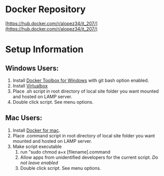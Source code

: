 # Docker Repository #
[https://hub.docker.com/r/alopez34/it_207/](https://hub.docker.com/r/alopez34/it_207/)

# Setup Information #

## Windows Users: ##
1. Install [Docker Toolbox for Windows](https://docs.docker.com/toolbox/toolbox_install_windows/) with git bash option enabled.
1. Install [Virtualbox](https://www.virtualbox.org/) 
1. Place .sh script in root directory of local site folder you want mounted and hosted on LAMP server.
1. Double click script. See menu options. 

## Mac Users: ##
1. Install [Docker for mac](https://docs.docker.com/v17.12/docker-for-mac/install/#download-docker-for-mac).
1. Place .command script in root directory of local site folder you want mounted and hosted on LAMP server.
1. Make script executable 
	1. run "sudo chmod a+x [filename].command
	1. Allow apps from unidentified developers for the current script. _Do not leave enabled_ 
	1. Double click script. See menu options. 
	
